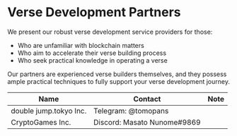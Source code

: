 # Verse Development Partners

We present our robust verse development service providers for those:
- Who are unfamiliar with blockchain matters
- Who aim to accelerate their verse building process
- Who seek practical knowledge in operating a verse

Our partners are experienced verse builders themselves, and they possess ample practical techniques to fully support your verse development journey.

| Name | Contact | Note |
| ----- | ----- | ----- |
| double jump.tokyo Inc. | Telegram: @tomopans | |
| CryptoGames Inc. | Discord: Masato Nunome#9869 | |
